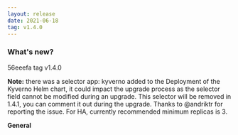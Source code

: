 ```yaml
---
layout: release
date: 2021-06-18
tag: v1.4.0
---
```


### What's new?

56eeefa tag v1.4.0

**Note:** there was a selector app: kyverno added to the Deployment of the Kyverno Helm chart, it could impact the upgrade process as the selector field cannot be modified during an upgrade. This selector will be removed in 1.4.1, you can comment it out during the upgrade. Thanks to @andriktr for reporting the issue.
For HA, currently recommended minimum replicas is 3.

**General**